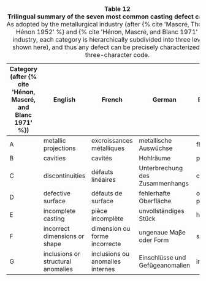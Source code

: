 <table id="table-12">
  <caption><strong>Table 12</strong><br />
  <strong>Trilingual summary of the seven most common casting defect categories</strong><br />
  <span class="details">As adopted by the metallurgical industry (after {% cite 'Mascré, Thomas, and Hénon 1952' %} and {% cite 'Hénon, Mascré, and Blanc 1971' %}). In industry, each category is hierarchically subdivided into three levels (not shown here), and thus any defect can be precisely characterized using a three-character code.</span>
  </caption>
<thead>
 <tr>
  <th style="width:20%">Category
  (after {% cite 'Hénon, Mascré, and Blanc 1971' %})</th>
  <th style="width:20%">English</th>
  <th style="width:20%">French</th>
  <th style="width:20%">German</th>
  <th style="width:20%">Example</th>
 </tr>
</thead>
<tbody>
 <tr>
  <td>A</td>
  <td>metallic projections</td>
  <td>excroissances métalliques</td>
  <td>metallische Auswüchse</td>
  <td>flashing</td>
 </tr>
 <tr>
  <td>B</td>
  <td>cavities</td>
  <td>cavités</td>
  <td>Hohlräume</td>
  <td>pores</td>
 </tr>
 <tr>
  <td>C</td>
  <td>discontinuities</td>
  <td>défauts linéaires</td>
  <td>Unterbrechung des Zusammenhangs</td>
  <td>cold shut</td>
 </tr>
 <tr>
  <td>D</td>
  <td>defective surface</td>
  <td>défauts de surface</td>
  <td>fehlerhafte Oberfläche</td>
  <td>orange peel</td>
 </tr>
 <tr>
  <td>E</td>
  <td>incomplete casting</td>
  <td>pièce incomplète</td>
  <td>unvollständiges Stück</td>
  <td>hole</td>
 </tr>
 <tr>
  <td>F</td>
  <td>incorrect dimensions or shape</td>
  <td>dimension ou forme incorrecte</td>
  <td>ungenaue Maβe oder Form</td>
  <td>shrinkage</td>
 </tr>
 <tr>
  <td>G</td>
  <td>inclusions or structural
  anomalies</td>
  <td>inclusions ou anomalies internes</td>
  <td>Einschlüsse und Gefügeanomalien</td>
  <td>inclusions</td>
 </tr>
</tbody>
</table>
